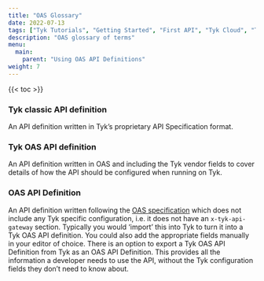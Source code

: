 ```yaml
---
title: "OAS Glossary"
date: 2022-07-13
tags: ["Tyk Tutorials", "Getting Started", "First API", "Tyk Cloud", "Tyk Self-Managed", "Tyk Open Source", "OAS Glossary"]
description: "OAS glossary of terms"
menu:
  main:
    parent: "Using OAS API Definitions"
weight: 7
---
```


{{< toc >}}

### Tyk classic API definition

An API definition written in Tyk’s proprietary API Specification format.

### Tyk OAS API definition

An API definition written in OAS and including the Tyk vendor fields to cover details of how the API should be configured when running on Tyk.

### OAS API Definition

An API definition written following the [OAS specification](https://swagger.io/specification/#:~:text=The%20OpenAPI%20Specification%20(OAS)%20defines,or%20through%20network%20traffic%20inspection.) which does not include any Tyk specific configuration, i.e. it does not have an `x-tyk-api-gateway` section. Typically you would ‘import’ this into Tyk to turn it into a Tyk OAS API definition. You could also add the appropriate fields manually in your editor of choice. There is an option to export a Tyk OAS API Definition from Tyk as an OAS API Definition. This provides all the information a developer needs to use the API, without the Tyk configuration fields they don’t need to know about.